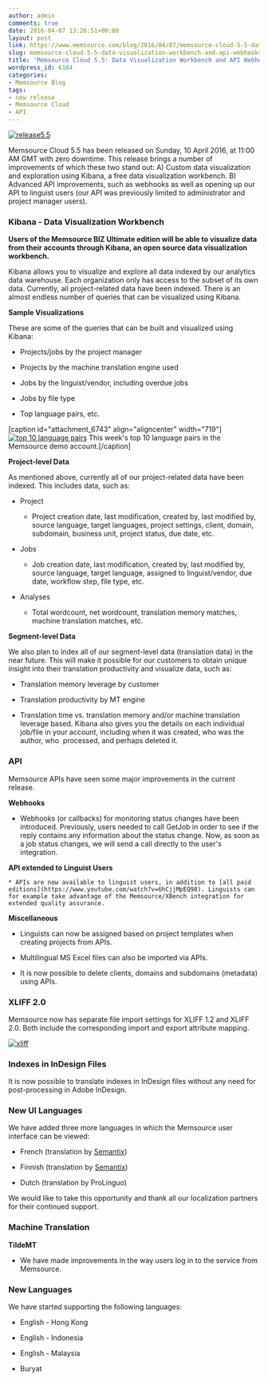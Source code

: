 ```yaml
---
author: admin
comments: true
date: 2016-04-07 13:26:51+00:00
layout: post
link: https://www.memsource.com/blog/2016/04/07/memsource-cloud-5-5-data-visualization-workbench-and-api-webhooks/
slug: memsource-cloud-5-5-data-visualization-workbench-and-api-webhooks
title: 'Memsource Cloud 5.5: Data Visualization Workbench and API Webhooks'
wordpress_id: 6184
categories:
- Memsource Blog
tags:
- new release
- Memsource Cloud
- API
---
```


[![release5.5](/wp-content/uploads/2016/04/release5.5.png)](/wp-content/uploads/2016/04/release5.5.png)

Memsource Cloud 5.5 has been released on Sunday, 10 April 2016, at 11:00 AM GMT with zero downtime. This release brings a number of improvements of which these two stand out: A) Custom data visualization and exploration using Kibana, a free data visualization workbench. B) Advanced API improvements, such as webhooks as well as opening up our API to linguist users (our API was previously limited to administrator and project manager users).<!-- more -->


### Kibana - Data Visualization Workbench


**Users of the Memsource BIZ Ultimate edition will be able to visualize data from their accounts through Kibana, an open source data visualization workbench.**

Kibana allows you to visualize and explore all data indexed by our analytics data warehouse. Each organization only has access to the subset of its own data. Currently, all project-related data have been indexed. There is an almost endless number of queries that can be visualized using Kibana.

**Sample Visualizations**

These are some of the queries that can be built and visualized using Kibana:



 	
  * Projects/jobs by the project manager

 	
  * Projects by the machine translation engine used

 	
  * Jobs by the linguist/vendor, including overdue jobs

 	
  * Jobs by file type

 	
  * Top language pairs, etc.


[caption id="attachment_6743" align="aligncenter" width="719"][![top 10 language pairs](/wp-content/uploads/2016/04/top-10-language-pairs1.png)](/wp-content/uploads/2016/04/top-10-language-pairs1.png) This week's top 10 language pairs in the Memsource demo account.[/caption]

**Project-level Data**

As mentioned above, currently all of our project-related data have been indexed. This includes data, such as:



 	
  * Project

 	
    * Project creation date, last modification, created by, last modified by, source language, target languages, project settings, client, domain, subdomain, business unit, project status, due date, etc.




 	
  * Jobs

 	
    * Job creation date, last modification, created by, last modified by, source language, target language, assigned to linguist/vendor, due date, workflow step, file type, etc.




 	
  * Analyses

 	
    * Total wordcount, net wordcount, translation memory matches, machine translation matches, etc.







**Segment-level Data**

We also plan to index all of our segment-level data (translation data) in the near future. This will make it possible for our customers to obtain unique insight into their translation productivity and visualize data, such as:



 	
  * Translation memory leverage by customer

 	
  * Translation productivity by MT engine

 	
  * Translation time vs. translation memory and/or machine translation leverage based. Kibana also gives you the details on each individual job/file in your account, including when it was created, who was the author, who  processed, and perhaps deleted it.




### API


Memsource APIs have seen some major improvements in the current release.

**Webhooks**



 	
  * Webhooks (or callbacks) for monitoring status changes have been introduced. Previously, users needed to call GetJob in order to see if the reply contains any information about the status change. Now, as soon as a job status changes, we will send a call directly to the user's integration.


**API extended to Linguist Users**




 	
    * APIs are now available to linguist users, in addition to [all paid editions](https://www.youtube.com/watch?v=6hCjjMpEQ98). Linguists can for example take advantage of the Memsource/XBench integration for extended quality assurance.





**Miscellaneous**



 	
  * Linguists can now be assigned based on project templates when creating projects from APIs.

 	
  * Multilingual MS Excel files can also be imported via APIs.

 	
  * It is now possible to delete clients, domains and subdomains (metadata) using APIs.




### XLIFF 2.0


Memsource now has separate file import settings for XLIFF 1.2 and XLIFF 2.0. Both include the corresponding import and export attribute mapping.

[![xliff](/wp-content/uploads/2016/03/xliff.png)](/wp-content/uploads/2016/03/xliff.png)


### Indexes in InDesign Files


It is now possible to translate indexes in InDesign files without any need for post-processing in Adobe InDesign.


### New UI Languages


We have added three more languages in which the Memsource user interface can be viewed:



 	
  * French (translation by [Semantix](http://www.semantix.eu))

 	
  * Finnish (translation by [Semantix](http://www.semantix.eu))

 	
  * Dutch (translation by ProLinguo)


We would like to take this opportunity and thank all our localization partners for their continued support.


### Machine Translation


**TildeMT**



 	
  * We have made improvements in the way users log in to the service from Memsource.




### New Languages


We have started supporting the following languages:



 	
  * English - Hong Kong

 	
  * English - Indonesia

 	
  * English - Malaysia

 	
  * Buryat




### 

